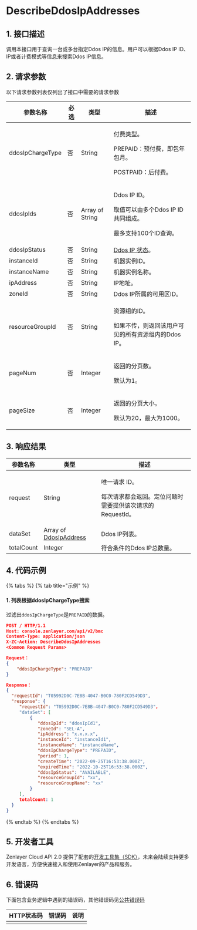 # DescribeDdosIpAddresses

## 1. 接口描述

调用本接口用于查询一台或多台指定Ddos IP的信息。用户可以根据Ddos IP ID、IP或者计费模式等信息来搜索Ddos IP信息。



## 2. 请求参数

以下请求参数列表仅列出了接口中需要的请求参数

| 参数名称             | 必选 | 类型              | 描述                                                                  |
| ---------------- | -- | --------------- | ------------------------------------------------------------------- |
| ddosIpChargeType | 否  | String          | <p>付费类型。</p><p>PREPAID：预付费，即包年包月。</p><p>POSTPAID：后付费。</p>           |
| ddosIpIds        | 否  | Array of String | <p>Ddos IP ID。</p><p>取值可以由多个Ddos IP ID共同组成。</p><p>最多支持100个ID查询。</p> |
| ddosIpStatus     | 否  | String          | [Ddos IP 状态](../datastructure.md#ddosipstatus)。                     |
| instanceId       | 否  | String          | 机器实例ID。                                                             |
| instanceName     | 否  | String          | 机器实例名称。                                                             |
| ipAddress        | 否  | String          | IP地址。                                                               |
| zoneId           | 否  | String          | Ddos IP所属的可用区ID。                                                    |
| resourceGroupId  | 否  | String          | <p>资源组的ID。</p><p>如果不传，则返回该用户可见的所有资源组内的Ddos IP。</p>                  |
| pageNum          | 否  | Integer         | <p>返回的分页数。</p><p>默认为1。</p>                                          |
| pageSize         | 否  | Integer         | <p>返回的分页大小。</p><p>默认为20，最大为1000。</p>                                |



## 3. 响应结果

| 参数名称       | 类型                                                          | 描述                                                       |
| ---------- | ----------------------------------------------------------- | -------------------------------------------------------- |
| request    | String                                                      | <p>唯一请求 ID。</p><p>每次请求都会返回。定位问题时需要提供该次请求的 RequestId。</p> |
| dataSet    | Array of [DdosIpAddress](../datastructure.md#ddosipaddress) | Ddos IP列表。                                               |
| totalCount | Integer                                                     | 符合条件的Ddos IP总数量。                                         |



## 4. 代码示例

{% tabs %}
{% tab title="示例" %}
#### 1.  列表根据ddosIpChargeType搜索

过滤出`ddosIpChargeType`是`PREPAID`的数据。

```json
POST / HTTP/1.1
Host: console.zenlayer.com/api/v2/bmc
Content-Type: application/json
X-ZC-Action: DescribeDdosIpAddresses
<Common Request Params>

Request：
{
    "ddosIpChargeType": "PREPAID"
}

Response：
{
  "requestId": "T05992D0C-7E8B-4047-B0C0-780F2CD549D3",
  "response": { 
     "requestId": "T05992D0C-7E8B-4047-B0C0-780F2CD549D3"，
     "dataSet": [
         {
            "ddosIpId": "ddosIpId1",
            "zoneId": "SEL-A",
            "ipAddress": "x.x.x.x",
            "instanceId": "instanceId1",
            "instanceName": "instanceName",
            "ddosIpChargeType": "PREPAID",
            "period": 1,
            "createTime": "2022-09-25T16:53:38.000Z",
            "expiredTime": "2022-10-25T16:53:38.000Z",
            "ddosIpStatus": "AVAILABLE",
            "resourceGroupId": "xx",
            "resourceGroupName": "xx"
         }
     ],
     totalCount: 1
  }
}
```
{% endtab %}
{% endtabs %}



## 5. 开发者工具

Zenlayer Cloud API 2.0 提供了配套的[开发工具集（SDK）](../../api-introduction/sdk/)，未来会陆续支持更多开发语言，方便快速接入和使用Zenlayer的产品和服务。



## 6. 错误码

下面包含业务逻辑中遇到的错误码，其他错误码见[公共错误码](../../api-introduction/instruction/commonerrorcode.md)

| HTTP状态码 | 错误码 | 说明 |
| ------- | --- | -- |
|         |     |    |
